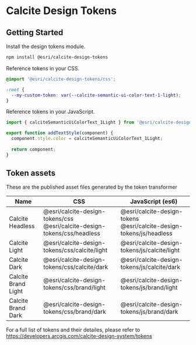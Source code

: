 # Calcite Design Tokens

## Getting Started

Install the design tokens module.

```bash
npm install @esri/calcite-design-tokens
```

Reference tokens in your CSS.

```css
@import '@esri/calcite-design-tokens/css';

:root {
  --my-custom-token: var(--calcite-semantic-ui-color-text-1-light);
}
```

Reference tokens in your JavaScript.

```js
import { calciteSemanticUiColorText_1Light } from '@esri/calcite-design-tokens';

export function addTextStyle(component) {
  component.style.color = calciteSemanticUiColorText_1Light;
  
  return component;
}
```

## Token assets

These are the published asset files generated by the token transformer

| Name | CSS | JavaScript (es6) |
| --- | --- | --- |
| Calcite Headless | @esri/calcite-design-tokens/css <br> @esri/calcite-design-tokens/css/headless |  @esri/calcite-design-tokens <br> @esri/calcite-design-tokens/js/headless |
| Calcite Light | @esri/calcite-design-tokens/css/calcite/light |  @esri/calcite-design-tokens/js/calcite/light |
| Calcite Dark | @esri/calcite-design-tokens/css/calcite/dark |  @esri/calcite-design-tokens/js/calcite/dark |
| Calcite Brand Light | @esri/calcite-design-tokens/css/brand/light |  @esri/calcite-design-tokens/js/brand/light |
| Calcite Brand Dark | @esri/calcite-design-tokens/css/brand/dark |  @esri/calcite-design-tokens/js/brand/dark |

For a full list of tokens and their detailes, please refer to https://developers.arcgis.com/calcite-design-system/tokens
